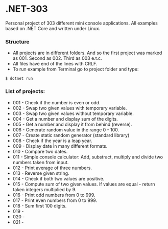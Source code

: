 # .NET-303

Personal project of 303 different mini console applications. All examples based on .NET Core and written under Linux. 

### Structure
- All projects are in different folders. And so the first project was marked as 001. Second as 002. Third as 003 e.t.c.
- All files have end of the lines with CRLF.
- To run example from Terminal go to project folder and type:
````
$ dotnet run
````

### List of projects:
- 001 - Check if the number is even or odd.
- 002 - Swap two given values with temporary variable.
- 003 - Swap two given values without temporary variable.
- 004 - Get a number and display sum of the digits.
- 005 - Get a number and display it from behind (reverse).
- 006 - Generate random value in the range 0 - 100.
- 007 - Create static random generator (standard library)
- 008 - Check if the year is a leap year. 
- 009 - Display date in many different formats.
- 010 - Compare two dates.
- 011 - Simple console calculator: Add, substract, multiply and divide two numbers taken from input.
- 012 - Print average of three numbers.
- 013 - Reverse given string.
- 014 - Check if both two values are positive.
- 015 - Compute sum of two given values. If values are equal - return taken integers multiplied by 9.
- 016 - Print odd numbers from 0 to 999.
- 017 - Print even numbers from 0 to 999.
- 018 - Sum first 100 digits.
- 019 - 
- 020 - 
- 021 - 


